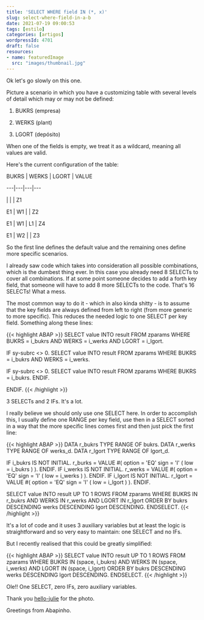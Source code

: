 ```yaml
---
title: 'SELECT WHERE field IN (*, x)'
slug: select-where-field-in-a-b
date: 2021-07-19 09:00:53
tags: [estilo]
categories: [artigos]
wordpressId: 4701
draft: false
resources:
- name: featuredImage
  src: "images/thumbnail.jpg"
---
```

Ok let's go slowly on this one.

Picture a scenario in which you have a customizing table with several levels of detail which may or may not be defined:

  1. BUKRS (empresa)

  2. WERKS (plant)

  3. LGORT (depósito)

When one of the fields is empty, we treat it as a wildcard, meaning all values are valid.

<!--more-->

Here's the current configuration of the table:

BUKRS
| WERKS
| LGORT
| VALUE

---|---|---|---

|
|
| Z1

E1
| W1
|
| Z2

E1
| W1
| L1
| Z4

E1
| W2
|
| Z3

So the first line defines the default value and the remaining ones define more specific scenarios.

I already saw code which takes into consideration all possible combinations, which is the dumbest thing ever. In this case you already need 8 SELECTs to cover all combinations. If at some point someone decides to add a forth key field, that someone will have to add 8 more SELECTs to the code. That's 16 SELECTs! What a mess.

The most common way to do it - which in also kinda shitty - is to assume that the key fields are always defined from left to right (from more generic to more specific). This reduces the needed logic to one SELECT per key field. Something along these lines:


{{< highlight ABAP >}}
SELECT value INTO result
FROM zparams
WHERE BUKRS = i_bukrs
  AND WERKS = i_werks
  AND LGORT = i_lgort.

IF sy-subrc <> 0.
  SELECT value INTO result
  FROM zparams
  WHERE BUKRS = i_bukrs
    AND WERKS = i_werks.

  IF sy-subrc <> 0.
    SELECT value INTO result
    FROM zparams
    WHERE BUKRS = i_bukrs.
  ENDIF.

ENDIF.
{{< /highlight >}}

3 SELECTs and 2 IFs. It's a lot.

I really believe we should only use one SELECT here. In order to accomplish this, I usually define one RANGE per key field, use then in a SELECT sorted in a way that the more specific lines comes first and then just pick the first line:


{{< highlight ABAP >}}
DATA r_bukrs TYPE RANGE OF bukrs.
DATA r_werks TYPE RANGE OF werks_d.
DATA r_lgort TYPE RANGE OF lgort_d.

IF i_bukrs IS NOT INITIAL.
  r_burks = VALUE #( option = 'EQ' sign = 'I' ( low = i_bukrs ) ).
ENDIF.
IF i_werks IS NOT INITIAL.
  r_werks = VALUE #( option = 'EQ' sign = 'I' ( low = i_werks ) ).
ENDIF.
IF i_lgort IS NOT INITIAL.
  r_lgort = VALUE #( option = 'EQ' sign = 'I' ( low = i_lgort ) ).
ENDIF.

SELECT value INTO result
UP TO 1 ROWS
FROM zparams
WHERE BUKRS IN r_bukrs
  AND WERKS IN r_werks
  AND LGORT IN r_lgort
ORDER BY bukrs DESCENDING werks DESCENDING lgort DESCENDING.
ENDSELECT.
{{< /highlight >}}

It's a lot of code and it uses 3 auxiliary variables but at least the logic is straightforward and so very easy to maintain: one SELECT and no IFs.

But I recently realised that this could be greatly simplified:


{{< highlight ABAP >}}
SELECT value INTO result
UP TO 1 ROWS
FROM zparams
WHERE BUKRS IN (space, i_bukrs) 
  AND WERKS IN (space, i_werks)
  AND LGORT IN (space, i_lgort)
ORDER BY bukrs DESCENDING werks DESCENDING lgort DESCENDING.
ENDSELECT.
{{< /highlight >}}

Ole!! One SELECT, zero IFs, zero auxiliary variables.

Thank you [hello-julie][1] for the photo.

Greetings from Abapinho.

   [1]: https://visualhunt.co/a6/9d50a0f7
